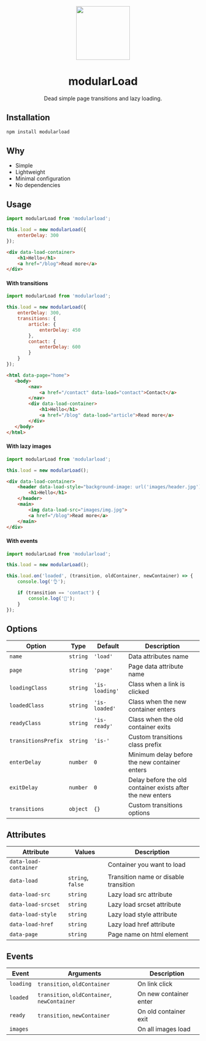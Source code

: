 <p align="center">
    <a href="https://github.com/modularbp/modular-boilerplate">
        <img src="https://user-images.githubusercontent.com/4596862/37635200-aa3271b2-2bd0-11e8-8a65-9cafa0addd67.png" height="140">
    </a>
</p>
<h1 align="center">modularLoad</h1>
<p align="center">Dead simple page transitions and lazy loading.</p>

## Installation
```sh
npm install modularload
```

## Why
- Simple
- Lightweight
- Minimal configuration
- No dependencies

## Usage
```js
import modularLoad from 'modularload';

this.load = new modularLoad({
    enterDelay: 300
});
```
```html
<div data-load-container>
    <h1>Hello</h1>
    <a href="/blog">Read more</a>
</div>
```

#### With transitions
```js
import modularLoad from 'modularload';

this.load = new modularLoad({
    enterDelay: 300,
    transitions: {
        article: {
            enterDelay: 450
        },
        contact: {
            enterDelay: 600
        }
    }
});
```
```html
<html data-page="home">
   <body> 
        <nav>
            <a href="/contact" data-load="contact">Contact</a>
        </nav>
        <div data-load-container>
            <h1>Hello</h1>
            <a href="/blog" data-load="article">Read more</a>
        </div>
   </body>
</html> 
```

#### With lazy images
```js
import modularLoad from 'modularload';

this.load = new modularLoad();
```
```html
<div data-load-container>
    <header data-load-style="background-image: url('images/header.jpg');">
        <h1>Hello</h1>
    </header>
    <main>
        <img data-load-src="images/img.jpg">
        <a href="/blog">Read more</a>
    </main>
</div> 
```

#### With events
```js
import modularLoad from 'modularload';

this.load = new modularLoad();

this.load.on('loaded', (transition, oldContainer, newContainer) => {
    console.log('👌');

    if (transition == 'contact') {
        console.log('🤙');
    }
});
```

## Options
| Option | Type | Default | Description |
| ------ | ---- | ------- | ----------- |
| `name` | `string` | `'load'` | Data attributes name |
| `page` | `string` | `'page'` | Page data attribute name |
| `loadingClass` | `string` | `'is-loading'` | Class when a link is clicked |
| `loadedClass` | `string` | `'is-loaded'` | Class when the new container enters |
| `readyClass` | `string` | `'is-ready'` | Class when the old container exits |
| `transitionsPrefix` | `string` | `'is-'` | Custom transitions class prefix |
| `enterDelay` | `number` | `0` | Minimum delay before the new container enters |
| `exitDelay` | `number` | `0` | Delay before the old container exists after the new enters |
| `transitions` | `object` | `{}` | Custom transitions options |

## Attributes
| Attribute | Values | Description |
| --------- | ------ | ----------- |
| `data-load-container` |  | Container you want to load |
| `data-load` | `string`, `false` | Transition name or disable transition |
| `data-load-src` | `string` | Lazy load src attribute |
| `data-load-srcset` | `string` | Lazy load srcset attribute |
| `data-load-style` | `string` | Lazy load style attribute |
| `data-load-href` | `string` | Lazy load href attribute |
| `data-page` | `string` | Page name on html element |

## Events
| Event | Arguments | Description |
| ----- | --------- | ----------- |
| `loading` | `transition`, `oldContainer` | On link click |
| `loaded` | `transition`, `oldContainer`, `newContainer` | On new container enter |
| `ready` | `transition`, `newContainer` | On old container exit |
| `images` | | On all images load |
